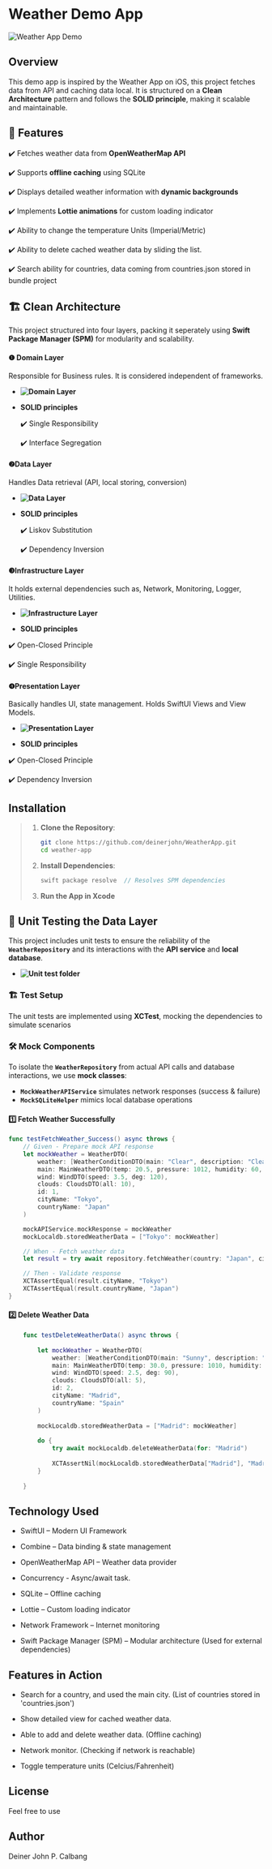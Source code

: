 # Weather Demo App  

![Weather App Demo](WeatherApp/WeatherApp/Assets.xcassets/readme/app_overview.dataset/app_overview.gif)

## Overview

This demo app is inspired by the Weather App on iOS, this project fetches data from API and caching data local. It is structured on a **Clean Architecture** pattern and follows the **SOLID principle**, making it scalable and maintainable.


## 📱 Features  
✔️ Fetches weather data from **OpenWeatherMap API**  

✔️ Supports **offline caching** using SQLite  

✔️ Displays detailed weather information with **dynamic backgrounds**  

✔️ Implements **Lottie animations** for custom loading indicator

✔️ Ability to change the temperature Units (Imperial/Metric)

✔️ Ability to delete cached weather data by sliding the list.

✔️ Search ability for countries, data coming from countries.json stored in bundle project


## 🏗️ Clean Architecture

This project structured into four layers, packing it seperately using **Swift Package Manager (SPM)** for modularity and scalability.

#### ❶ Domain Layer
Responsible for Business rules. It is considered independent of frameworks.

+ **![Domain Layer](WeatherApp/WeatherApp/Assets.xcassets/readme/domain_layer.imageset/domain_layer.png)**

+ **SOLID principles**

  ✔️ Single Responsibility

  ✔️ Interface Segregation

#### ❷Data Layer
Handles Data retrieval (API, local storing, conversion)
+ **![Data Layer](WeatherApp/WeatherApp/Assets.xcassets/readme/data_layer.imageset/data_layer.png)**

+ **SOLID principles**

  ✔️ Liskov Substitution

  ✔️ Dependency Inversion

#### ❸Infrastructure Layer
It holds external dependencies such as, Network, Monitoring, Logger, Utilities.
+ **![Infrastructure Layer](WeatherApp/WeatherApp/Assets.xcassets/readme/infrastructure_layer.imageset/infrastructure_layer.png)**

+ **SOLID principles**

✔️ Open-Closed Principle

✔️ Single Responsibility

#### ❹Presentation Layer
Basically handles UI, state management. Holds SwiftUI Views and View Models.
+ **![Presentation Layer](WeatherApp/WeatherApp/Assets.xcassets/readme/presentation_layer.imageset/presentation_layer.png)**

+ **SOLID principles**

✔️ Open-Closed Principle

✔️ Dependency Inversion


## Installation
> 1. **Clone the Repository**:
>    ```bash
>    git clone https://github.com/deinerjohn/WeatherApp.git
>    cd weather-app
>    ```
> 2. **Install Dependencies**:
>    ```swift
>    swift package resolve  // Resolves SPM dependencies
>    ```
> 3. **Run the App in Xcode**

## 🧪 Unit Testing the Data Layer  

This project includes unit tests to ensure the reliability of the **`WeatherRepository`** and its interactions with the **API service** and **local database**.  

+ **![Unit test folder](WeatherApp/WeatherApp/Assets.xcassets/readme/datatest_layer.imageset/datatest_layer.png)**

### 🏗 Test Setup  
The unit tests are implemented using **XCTest**, mocking the dependencies to simulate scenarios

### 🛠 Mock Components  
To isolate the **`WeatherRepository`** from actual API calls and database interactions, we use **mock classes**:  
- **`MockWeatherAPIService`** simulates network responses (success & failure)  
- **`MockSQLiteHelper`** mimics local database operations

#### **1️⃣ Fetch Weather Successfully**  
```swift
func testFetchWeather_Success() async throws {
    // Given - Prepare mock API response
    let mockWeather = WeatherDTO(
        weather: [WeatherConditionDTO(main: "Clear", description: "Clear sky", icon: "01d")],
        main: MainWeatherDTO(temp: 20.5, pressure: 1012, humidity: 60, tempMin: 18.0, tempMax: 22.0),
        wind: WindDTO(speed: 3.5, deg: 120),
        clouds: CloudsDTO(all: 10),
        id: 1,
        cityName: "Tokyo",
        countryName: "Japan"
    )

    mockAPIService.mockResponse = mockWeather
    mockLocaldb.storedWeatherData = ["Tokyo": mockWeather]

    // When - Fetch weather data
    let result = try await repository.fetchWeather(country: "Japan", city: "Tokyo", units: "metric")

    // Then - Validate response
    XCTAssertEqual(result.cityName, "Tokyo")
    XCTAssertEqual(result.countryName, "Japan")
}
```

#### **2️⃣ Delete Weather Data**  
```swift
    func testDeleteWeatherData() async throws {
        
        let mockWeather = WeatherDTO(
            weather: [WeatherConditionDTO(main: "Sunny", description: "Clear sky", icon: "01d")],
            main: MainWeatherDTO(temp: 30.0, pressure: 1010, humidity: 40, tempMin: 28.0, tempMax: 32.0),
            wind: WindDTO(speed: 2.5, deg: 90),
            clouds: CloudsDTO(all: 5),
            id: 2,
            cityName: "Madrid",
            countryName: "Spain"
        )
        
        mockLocaldb.storedWeatherData = ["Madrid": mockWeather]
        
        do {
            try await mockLocaldb.deleteWeatherData(for: "Madrid")
            
            XCTAssertNil(mockLocaldb.storedWeatherData["Madrid"], "Madrid should be removed from the mock database")
        }
        
    }
```  
  
## Technology Used

+ SwiftUI – Modern UI Framework

+ Combine – Data binding & state management

+ OpenWeatherMap API – Weather data provider

+ Concurrency - Async/await task.

+ SQLite – Offline caching

+ Lottie – Custom loading indicator

+ Network Framework – Internet monitoring

+ Swift Package Manager (SPM) – Modular architecture (Used for external dependencies)

## Features in Action

+ Search for a country, and used the main city. (List of countries stored in 'countries.json')

+ Show detailed view for cached weather data.

+ Able to add and delete weather data. (Offline caching)

+ Network monitor. (Checking if network is reachable)

+ Toggle temperature units (Celcius/Fahrenheit)

## License
Feel free to use

## Author

Deiner John P. Calbang

